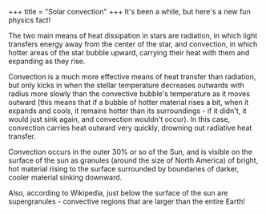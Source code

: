 +++
title = "Solar convection"
+++
It's been a while, but here's a new fun physics fact!

The two main means of heat dissipation in stars are radiation, in which
light transfers energy away from the center of the star, and convection, in
which hotter areas of the star bubble upward, carrying their heat with them
and expanding as they rise.

Convection is a much more effective means of heat transfer than radiation,
but only kicks in when the stellar temperature decreases outwards with
radius more slowly than the convective bubble's temperature as it moves
outward (this means that if a bubble of hotter material rises a bit, when
it expands and cools, it remains hotter than its surroundings - if it
didn't, it would just sink again, and convection wouldn't occur). In this
case, convection carries heat outward very quickly, drowning out radiative
heat transfer.

Convection occurs in the outer 30% or so of the Sun, and is visible on the
surface of the sun as granules (around the size of North America) of
bright, hot material rising to the surface surrounded by boundaries of
darker, cooler material sinking downward.

Also, according to Wikipedia, just below the surface of the sun are
supergranules - convective regions that are larger than the entire Earth!
